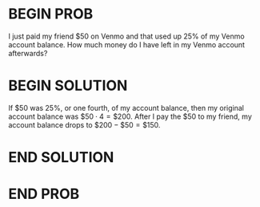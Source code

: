 # BEGIN PROB

I just paid my friend $50 on Venmo and that used up 25% of my Venmo account balance. How much money do I have left in my Venmo account afterwards?

# BEGIN SOLUTION

If \$50 was 25\%, or one fourth, of my account balance, then my original account balance was $\$50 \cdot 4 = \$200$. After I pay the $50 to my friend, my account balance drops to $\$200 - \$50 = \$150.$

# END SOLUTION

# END PROB
